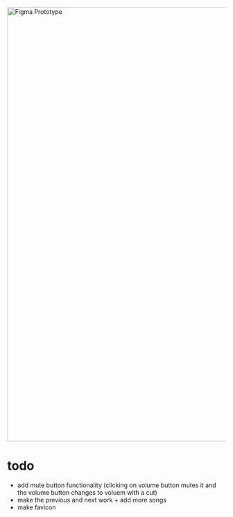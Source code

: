 <img src="https://i.gyazo.com/d7adc78a2a154768f2dc1cdea43f62a6.gif" alt="Figma Prototype" width="1000"/>

# todo
- add mute button functionality (clicking on volume button mutes it and the volume button changes to voluem with a cut)
- make the previous and next work + add more songs
- make favicon
